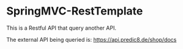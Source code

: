 # SpringMVC-RestTemplate

This is a Restful API that query another API.

The external API being queried is: https://api.predic8.de/shop/docs
